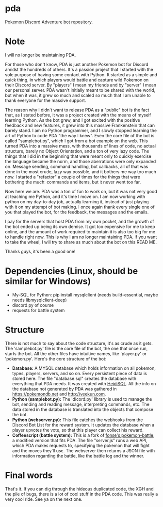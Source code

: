 # pda
Pokemon Discord Adventure bot repository.

# Note 
I will no longer be maintaining PDA.

For those who don't know, PDA is just another Pokemon bot for Discord amidst the hundreds of others. It's a passion project that I started with the sole purpose of having some contact with Python. It started as a simple and quick thing, in which players would battle and capture wild Pokemon on their Discord server. By "players" I mean my friends and by "server" I mean our personal server. PDA wasn't initially meant to be shared with the world, but when it was, it grew so much and scaled so much that I am unable to thank everyone for the massive support. 

The reason why I didn't want to release PDA as a "public" bot is the fact that, as I stated before, it was a project created with the means of myself learning Python. As the bot grew, and I got excited with the positive feedback and new features, it grew into this massive Frankenstein that can barely stand. I am no Python programmer, and I slowly stopped learning the art of Python to code PDA "the way I knew". Even the core file of the bot is called "samplebot.py", which I got from a bot example on the web. This turned PDA into a massive mess, with thousands of lines of code, no actual structure, barely no Object Orientation, and a ton of very lazy code. The things that I did in the beginning that were meant only to quickly exercise the language became the norm, and those aberrations were only expanded on. Message sending, command handling, bot callbacks, all of that was done in the most crude, lazy way possible, and it bothers me way too much now. I started a "refactor" a couple of times for the things that were bothering the much: commands and items, but it never went too far. 

Now here we are. PDA was a ton of fun to work on, but it was not very good at teaching me Python, and it's time I move on. I am now working with python on my day-to-day job, actually learning it, instead of just playing with it on my attempt of bot making. I once again thank every single one of you that played the bot, for the feedback, the messages and the emails.

I pay for the servers that host PDA from my own pocket, and the growth of the bot ended up being its own demise. It got too expensive for me to keep online, and the amount of work required to maintain it is also too big for me to handle right now. This is why I am no longer maintaining PDA. If you want to take the wheel, I will try to share as much about the bot on this READ ME. 

Thanks guys, it's been a good one!

# Dependencies (Linux, should be similar for Windows)
+ My-SQL for Python: pip install mysqlclient (needs build-essential, maybe needs libmysqlclient-deep)
+ discord.py of course
+ requests for battle system

# Structure
There is not much to say about the code structure, it's as crude as it gets. The 'samplebot.py' file is the core file of the bot, the one that once run, starts the bot. All the other files have intuitive names, like 'player.py' or 'pokemon.py'. Here's the core structure of the bot:

+ **Database:** A MYSQL database which holds information on all pokemon, types, players, servers, and so on. Every persistent piece of data is stored here. The file "database.sql" creates the database with everything that PDA needs. It was created with [HeidiSQL](https://www.heidisql.com/). All the info on the database not generated by PDA was gathered in https://pokemondb.net and http://veekun.com.
+ **Python (samplebot.py):** The 'dicord.py' library is used to manage the bot, sending and reading message, interpreting commands, etc. The data stored in the database is translated into the objects that compose the bot.
+ **Python (webserver.py):** This file catches the webhooks from the Discord Bot List for the reward system. It updates the database when a player upvotes the vote, so that this player can collect his reward.
+ **Coffeescript (battle system):** This is a fork of [fonse's pokemon-battle](https://github.com/mp-pinheiro/pokemon-battle), a modified version that fits PDA. The file "server.js" runs a web API, which PDA makes requests to, specifying the pokemon that will fight and the moves they'll use. The webserver then returns a JSON file with information regarding the battle, like the battle log and the winner.

# Final words
That's it. If you can dig through the hideous duplicated code, the XGH and the pile of bugs, there is a lot of cool stuff in the PDA code. This was really a very cool ride. See ya on the next one.
